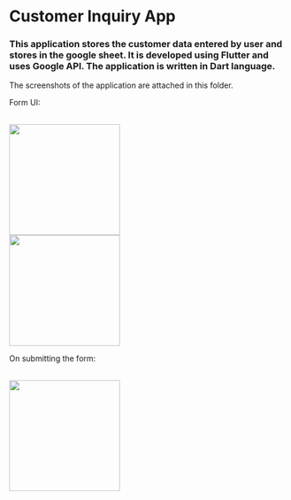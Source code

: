 <h1> Customer Inquiry App </h1>

<h3> This application stores the customer data entered by user and stores in the google sheet. It is developed using Flutter and uses Google API. The application is written in Dart language.</h3>

The screenshots of the application are attached in this folder.

<p>Form UI: </p>
<br>
<img src="https://github.com/rut00/customer_inquiry/blob/main/Screenshots/form_ui_1.png" width=200>
<br>
<img src="https://github.com/rut00/customer_inquiry/blob/main/Screenshots/form_ui_2.png" width=200>
<br>
<p>On submitting the form: </p>
<br>
<img src="https://github.com/rut00/customer_inquiry/blob/main/Screenshots/submission_page.png" width=200>
